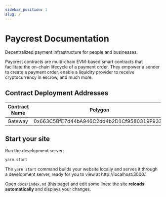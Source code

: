 ```yaml
---
sidebar_position: 1
slug: /
---
```


# Paycrest Documentation

Decentralized payment infrastructure for people and businesses.


Paycrest contracts are multi-chain EVM-based smart contracts that facilitate the on-chain lifecycle of a payment order. They empower a sender to create a payment order, enable a liquidity provider to receive cryptocurrency in escrow, and much more.

## Contract Deployment Addresses

| Contract Name | Polygon | Arbitrum | Base | Binance Smart Chain | Ethereum |
| -------------- | -------------- | -------------- | -------------- | -------------- | -------------- |
| Gateway | 0x663C5BfE7d44bA946C2dd4b2D1Cf9580319F9338 | 0x663C5BfE7d44bA946C2dd4b2D1Cf9580319F9338 | 0x663C5BfE7d44bA946C2dd4b2D1Cf9580319F9338 | 0x663C5BfE7d44bA946C2dd4b2D1Cf9580319F9338 | 0x16c9C78Dbb224889E3e2ADef991C8c4438ea797B |

## Start your site

Run the development server:

```bash
yarn start
```

The `yarn start` command builds your website locally and serves it through a development server, ready for you to view at http://localhost:3000/.

Open `docs/index.md` (this page) and edit some lines: the site **reloads automatically** and displays your changes.

